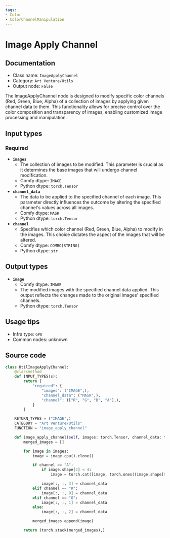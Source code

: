 ```yaml
---
tags:
- Color
- ColorChannelManipulation
---
```


# Image Apply Channel
## Documentation
- Class name: `ImageApplyChannel`
- Category: `Art Venture/Utils`
- Output node: `False`

The ImageApplyChannel node is designed to modify specific color channels (Red, Green, Blue, Alpha) of a collection of images by applying given channel data to them. This functionality allows for precise control over the color composition and transparency of images, enabling customized image processing and manipulation.
## Input types
### Required
- **`images`**
    - The collection of images to be modified. This parameter is crucial as it determines the base images that will undergo channel modification.
    - Comfy dtype: `IMAGE`
    - Python dtype: `torch.Tensor`
- **`channel_data`**
    - The data to be applied to the specified channel of each image. This parameter directly influences the outcome by altering the specified channel's values across all images.
    - Comfy dtype: `MASK`
    - Python dtype: `torch.Tensor`
- **`channel`**
    - Specifies which color channel (Red, Green, Blue, Alpha) to modify in the images. This choice dictates the aspect of the images that will be altered.
    - Comfy dtype: `COMBO[STRING]`
    - Python dtype: `str`
## Output types
- **`image`**
    - Comfy dtype: `IMAGE`
    - The modified images with the specified channel data applied. This output reflects the changes made to the original images' specified channels.
    - Python dtype: `torch.Tensor`
## Usage tips
- Infra type: `GPU`
- Common nodes: unknown


## Source code
```python
class UtilImageApplyChannel:
    @classmethod
    def INPUT_TYPES(s):
        return {
            "required": {
                "images": ("IMAGE",),
                "channel_data": ("MASK",),
                "channel": (["R", "G", "B", "A"],),
            }
        }

    RETURN_TYPES = ("IMAGE",)
    CATEGORY = "Art Venture/Utils"
    FUNCTION = "image_apply_channel"

    def image_apply_channel(self, images: torch.Tensor, channel_data: torch.Tensor, channel):
        merged_images = []

        for image in images:
            image = image.cpu().clone()

            if channel == "A":
                if image.shape[2] < 4:
                    image = torch.cat([image, torch.ones((image.shape[0], image.shape[1], 1))], dim=2)

                image[:, :, 3] = channel_data
            elif channel == "R":
                image[:, :, 0] = channel_data
            elif channel == "G":
                image[:, :, 1] = channel_data
            else:
                image[:, :, 2] = channel_data

            merged_images.append(image)

        return (torch.stack(merged_images),)

```
